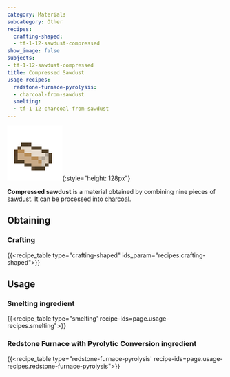 ```yaml
---
category: Materials
subcategory: Other
recipes:
  crafting-shaped:
  - tf-1-12-sawdust-compressed
show_image: false
subjects:
- tf-1-12-sawdust-compressed
title: Compressed Sawdust
usage-recipes:
  redstone-furnace-pyrolysis:
  - charcoal-from-sawdust
  smelting:
  - tf-1-12-charcoal-from-sawdust
---
```


![Compressed sawdust](/assets/images/docs/1.12/thermal-foundation/sawdust-compressed.png){:style="height: 128px"}


**Compressed sawdust** is a material obtained by combining nine pieces of
[sawdust](../sawdust/). It can be processed into
[charcoal](https://minecraft.gamepedia.com/Charcoal).


Obtaining
---------

### Crafting
{{<recipe_table type="crafting-shaped" ids_param="recipes.crafting-shaped">}}


Usage
-----

### Smelting ingredient
{{<recipe_table type="smelting' recipe-ids=page.usage-recipes.smelting">}}

### Redstone Furnace with Pyrolytic Conversion ingredient
{{<recipe_table type="redstone-furnace-pyrolysis' recipe-ids=page.usage-recipes.redstone-furnace-pyrolysis">}}
